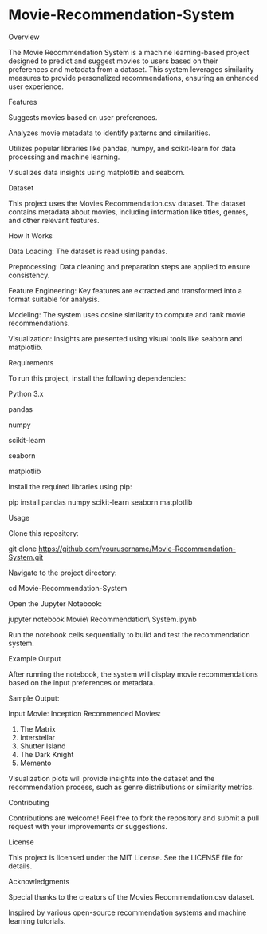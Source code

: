 # Movie-Recommendation-System

Overview

The Movie Recommendation System is a machine learning-based project designed to predict and suggest movies to users based on their preferences and metadata from a dataset. This system leverages similarity measures to provide personalized recommendations, ensuring an enhanced user experience.

Features

Suggests movies based on user preferences.

Analyzes movie metadata to identify patterns and similarities.

Utilizes popular libraries like pandas, numpy, and scikit-learn for data processing and machine learning.

Visualizes data insights using matplotlib and seaborn.

Dataset

This project uses the Movies Recommendation.csv dataset. The dataset contains metadata about movies, including information like titles, genres, and other relevant features.

How It Works

Data Loading: The dataset is read using pandas.

Preprocessing: Data cleaning and preparation steps are applied to ensure consistency.

Feature Engineering: Key features are extracted and transformed into a format suitable for analysis.

Modeling: The system uses cosine similarity to compute and rank movie recommendations.

Visualization: Insights are presented using visual tools like seaborn and matplotlib.

Requirements

To run this project, install the following dependencies:

Python 3.x

pandas

numpy

scikit-learn

seaborn

matplotlib

Install the required libraries using pip:

pip install pandas numpy scikit-learn seaborn matplotlib

Usage

Clone this repository:

git clone https://github.com/yourusername/Movie-Recommendation-System.git

Navigate to the project directory:

cd Movie-Recommendation-System

Open the Jupyter Notebook:

jupyter notebook Movie\ Recommendation\ System.ipynb

Run the notebook cells sequentially to build and test the recommendation system.

Example Output

After running the notebook, the system will display movie recommendations based on the input preferences or metadata.

Sample Output:

Input Movie: Inception
Recommended Movies:
1. The Matrix
2. Interstellar
3. Shutter Island
4. The Dark Knight
5. Memento

Visualization plots will provide insights into the dataset and the recommendation process, such as genre distributions or similarity metrics.

Contributing

Contributions are welcome! Feel free to fork the repository and submit a pull request with your improvements or suggestions.

License

This project is licensed under the MIT License. See the LICENSE file for details.

Acknowledgments

Special thanks to the creators of the Movies Recommendation.csv dataset.

Inspired by various open-source recommendation systems and machine learning tutorials.

